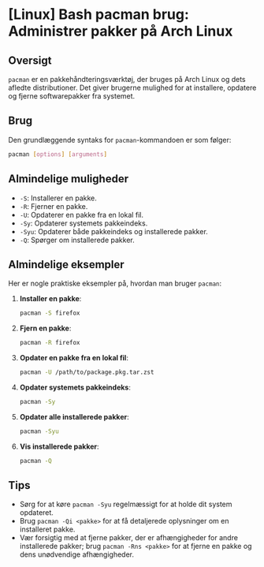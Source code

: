 # [Linux] Bash pacman brug: Administrer pakker på Arch Linux

## Oversigt
`pacman` er en pakkehåndteringsværktøj, der bruges på Arch Linux og dets afledte distributioner. Det giver brugerne mulighed for at installere, opdatere og fjerne softwarepakker fra systemet.

## Brug
Den grundlæggende syntaks for `pacman`-kommandoen er som følger:

```bash
pacman [options] [arguments]
```

## Almindelige muligheder
- `-S`: Installerer en pakke.
- `-R`: Fjerner en pakke.
- `-U`: Opdaterer en pakke fra en lokal fil.
- `-Sy`: Opdaterer systemets pakkeindeks.
- `-Syu`: Opdaterer både pakkeindeks og installerede pakker.
- `-Q`: Spørger om installerede pakker.

## Almindelige eksempler
Her er nogle praktiske eksempler på, hvordan man bruger `pacman`:

1. **Installer en pakke**:
   ```bash
   pacman -S firefox
   ```

2. **Fjern en pakke**:
   ```bash
   pacman -R firefox
   ```

3. **Opdater en pakke fra en lokal fil**:
   ```bash
   pacman -U /path/to/package.pkg.tar.zst
   ```

4. **Opdater systemets pakkeindeks**:
   ```bash
   pacman -Sy
   ```

5. **Opdater alle installerede pakker**:
   ```bash
   pacman -Syu
   ```

6. **Vis installerede pakker**:
   ```bash
   pacman -Q
   ```

## Tips
- Sørg for at køre `pacman -Syu` regelmæssigt for at holde dit system opdateret.
- Brug `pacman -Qi <pakke>` for at få detaljerede oplysninger om en installeret pakke.
- Vær forsigtig med at fjerne pakker, der er afhængigheder for andre installerede pakker; brug `pacman -Rns <pakke>` for at fjerne en pakke og dens unødvendige afhængigheder.